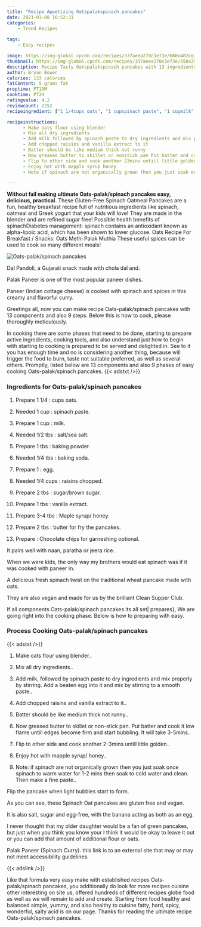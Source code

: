 ```yaml
---
title: "Recipe Appetizing Oatspalakspinach pancakes"
date: 2021-01-08 16:52:31
categories:
    - Trend Recipes
    
tags:
    - Easy recipes

image: https://img-global.cpcdn.com/recipes/337aeea278c1e73e/680x482cq70/oats-palakspinach-pancakes-recipe-main-photo.jpg
thumbnail: https://img-global.cpcdn.com/recipes/337aeea278c1e73e/350x250cq70/oats-palakspinach-pancakes-recipe-main-photo.jpg
description: Recipe Tasty Oatspalakspinach pancakes with 13 ingredients and 9 stages of easy cooking.
author: Bryan Bowen
calories: 133 calories
fatContent: 5 grams fat
preptime: PT19M
cooktime: PT2H
ratingvalue: 4.2
reviewcount: 2252
recipeingredient: ["1 1/4cups oats", "1 cupspinach paste", "1 cupmilk", "1/2 tbssaltsea salt", "1 tbsbaking powder", "1/4 tbsbaking soda", "1egg", "1/4 cupsraisins chopped", "2 tbssugarbrown sugar", "1 tbsvanilla extract", "3-4 tbsMaple syrup honey", "2 tbsbutter for fry the pancakes", "Chocolate chips for garneshing optional"]

recipeinstructions: 
      - Make oats flour using blender 
      - Mix all dry ingredients 
      - Add milk followed by spinach paste to dry ingredients and mix properly by stirring Add a beaten egg into it and mix by stirring to a smooth paste 
      - Add chopped raisins and vanilla extract to it 
      - Batter should be like medium thick not runny 
      - Now greased butter to skillet or nonstick pan Put batter and cook it low flame untill edges become firm and start bubbling It will take 35mins 
      - Flip to other side and cook another 23mins untill little golden 
      - Enjoy hot with mapple syrup honey 
      - Note if spinach are not organically grown then you just soak once spinach to warm water for 12 mins then soak to cold water and clean Then make a fine paste

---
```




**Without fail making ultimate Oats-palak/spinach pancakes easy, delicious, practical**. These Gluten-Free Spinach Oatmeal Pancakes are a fun, healthy breakfast recipe full of nutritious ingredients like spinach, oatmeal and Greek yogurt that your kids will love! They are made in the blender and are refined sugar free! Possible health benefits of spinachDiabetes management: spinach contains an antioxidant known as alpha-lipoic acid, which has been shown to lower glucose. Oats Recipe For Breakfast / Snacks: Oats Methi Palak Muthia These useful spices can be used to cook so many different meals!


![Oats-palak/spinach pancakes](https://img-global.cpcdn.com/recipes/337aeea278c1e73e/680x482cq70/oats-palakspinach-pancakes-recipe-main-photo.jpg "Oats-palak/spinach pancakes")



Dal Pandoli, a Gujarati snack made with chola dal and.

Palak Paneer is one of the most popular paneer dishes.

Paneer (Indian cottage cheese) is cooked with spinach and spices in this creamy and flavorful curry.


Greetings all, now you can make recipe Oats-palak/spinach pancakes with 13 components and also 9 steps. Below this is how to cook, please thoroughly meticulously.

In cooking there are some phases that need to be done, starting to prepare active ingredients, cooking tools, and also understand just how to begin with starting to cooking is prepared to be served and delighted in. See to it you has enough time and no is considering another thing, because will trigger the food to burn, taste not suitable preferred, as well as several others. Promptly, listed below are 13 components and also 9 phases of easy cooking Oats-palak/spinach pancakes.
{{< adstxt />}}

### Ingredients for Oats-palak/spinach pancakes


1. Prepare 1 1/4 : cups oats.

1. Needed 1 cup : spinach paste.

1. Prepare 1 cup : milk.

1. Needed 1/2 tbs : salt/sea salt.

1. Prepare 1 tbs : baking powder.

1. Needed 1/4 tbs : baking soda.

1. Prepare 1 : egg.

1. Needed 1/4 cups : raisins chopped.

1. Prepare 2 tbs : sugar/brown sugar.

1. Prepare 1 tbs : vanilla extract.

1. Prepare 3-4 tbs : Maple syrup/ honey.

1. Prepare 2 tbs : butter for fry the pancakes.

1. Prepare  : Chocolate chips for garneshing optional.


It pairs well with naan, paratha or jeera rice.

When we were kids, the only way my brothers would eat spinach was if it was cooked with paneer in.

A delicious fresh spinach twist on the traditional wheat pancake made with oats.

They are also vegan and made for us by the brilliant Clean Supper Club.


If all components Oats-palak/spinach pancakes its all set| prepares}, We are going right into the cooking phase. Below is how to preparing with easy.

### Process Cooking Oats-palak/spinach pancakes

{{< adstxt />}}


1. Make oats flour using blender..



1. Mix all dry ingredients..



1. Add milk, followed by spinach paste to dry ingredients and mix properly by stirring. Add a beaten egg into it and mix by stirring to a smooth paste..



1. Add chopped raisins and vanilla extract to it..



1. Batter should be like medium thick not runny..



1. Now greased butter to skillet or non-stick pan. Put batter and cook it low flame untill edges become firm and start bubbling. It will take 3-5mins..



1. Flip to other side and cook another 2-3mins untill little golden..



1. Enjoy hot with mapple syrup/ honey..



1. Note: if spinach are not organically grown then you just soak once spinach to warm water for 1-2 mins then soak to cold water and clean. Then make a fine paste..




Flip the pancake when light bubbles start to form.

As you can see, these Spinach Oat pancakes are gluten free and vegan.

It is also salt, sugar and egg-free, with the banana acting as both as an egg.

I never thought that my older daughter would be a fan of green pancakes, but just when you think you know your I think it would be okay to leave it out or you can add that amount of additional flour or oats.

Palak Paneer (Spinach Curry). this link is to an external site that may or may not meet accessibility guidelines.


{{< adslink />}}

Like that formula very easy make with established recipes Oats-palak/spinach pancakes, you additionally do look for more recipes cuisine other interesting on site us, offered hundreds of different recipes globe food as well as we will remain to add and create. Starting from food healthy and balanced simple, yummy, and also healthy to cuisine fatty, hard, spicy, wonderful, salty acid is on our page. Thanks for reading the ultimate recipe Oats-palak/spinach pancakes.
